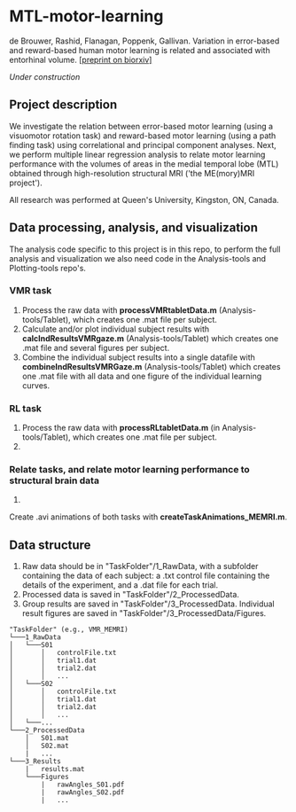 # MTL-motor-learning
de Brouwer, Rashid, Flanagan, Poppenk, Gallivan. Variation in error-based and reward-based human motor learning is related and associated with entorhinal volume. [[preprint on biorxiv]](https://doi.org/10.1101/2020.05.27.119529)

_Under construction_

## Project description
We investigate the relation between error-based motor learning (using a visuomotor rotation task) and reward-based motor learning (using a path finding task) using correlational and principal component analyses. Next, we perform multiple linear regression analysis to relate motor learning performance with the volumes of areas in the medial temporal lobe (MTL) obtained through high-resolution structural MRI ('the ME(mory)MRI project'). 

All research was performed at Queen's University, Kingston, ON, Canada.

## Data processing, analysis, and visualization
The analysis code specific to this project is in this repo, to perform the full analysis and visualization we also need code in the Analysis-tools and Plotting-tools repo's.

### VMR task
1. Process the raw data with **processVMRtabletData.m** (Analysis-tools/Tablet), which creates one .mat file per subject.
2. Calculate and/or plot individual subject results with **calcIndResultsVMRgaze.m** (Analysis-tools/Tablet) which creates one .mat file and several figures per subject.
3. Combine the individual subject results into a single datafile with **combineIndResultsVMRGaze.m** (Analysis-tools/Tablet) which creates one .mat file with all data and one figure of the individual learning curves. 

### RL task
1. Process the raw data with **processRLtabletData.m** (in Analysis-tools/Tablet), which creates one .mat file per subject.
2.

### Relate tasks, and relate motor learning performance to structural brain data
1. 

Create .avi animations of both tasks with **createTaskAnimations_MEMRI.m**.

## Data structure
1. Raw data should be in "TaskFolder"/1_RawData, with a subfolder containing the data of each subject: a .txt control file containing the details of the experiment, and a .dat file for each trial.
2. Processed data is saved in "TaskFolder"/2_ProcessedData.
3. Group results are saved in "TaskFolder"/3_ProcessedData. Individual result figures are saved in "TaskFolder"/3_ProcessedData/Figures.

```
"TaskFolder" (e.g., VMR_MEMRI)
└───1_RawData
│   └───S01
│       │   controlFile.txt
│       │   trial1.dat
│       │   trial2.dat
│       │   ...
│   └───S02
│       │   controlFile.txt
│       │   trial1.dat
│       │   trial2.dat
│       │   ...
│   └───...
└───2_ProcessedData
    │   S01.mat
    │   S02.mat
    |   ...
└───3_Results
    |   results.mat
    └───Figures
        |   rawAngles_S01.pdf
        |   rawAngles_S02.pdf
        |   ...
```
